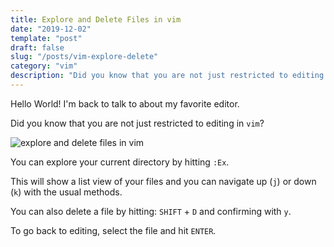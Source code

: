 ```yaml
---
title: Explore and Delete Files in vim
date: "2019-12-02"
template: "post"
draft: false
slug: "/posts/vim-explore-delete"
category: "vim"
description: "Did you know that you are not just restricted to editing in vim?"
---
```

Hello World! I'm back to talk to about my favorite editor.  

Did you know that you are not just restricted to editing in `vim`?  

![explore and delete files in vim](/media/vim-explore-delete.gif)

You can explore your current directory by hitting `:Ex`. 
 
This will show a list view of your files and you can navigate up (`j`) or down (`k`) with the usual methods.    

You can also delete a file by hitting: `SHIFT` + `D` and confirming with `y`.

To go back to editing, select the file and hit `ENTER`.
